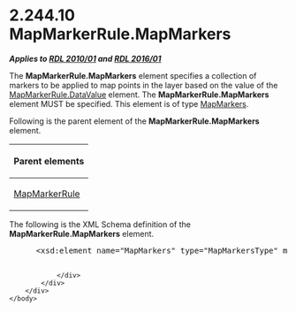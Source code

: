 <html dir="LTR" xmlns:mshelp="http://msdn.microsoft.com/mshelp" xmlns:ddue="http://ddue.schemas.microsoft.com/authoring/2003/5" xmlns:xlink="http://www.w3.org/1999/xlink" xmlns:tool="http://www.microsoft.com/tooltip">
    <head>
        <meta http-equiv="Content-Type" content="text/html; CHARSET=utf-8"></meta>
        <meta name="save" content="history"></meta>
        <title>2.244.10 MapMarkerRule.MapMarkers</title>
        <xml>
            <mshelp:toctitle title="2.244.10 MapMarkerRule.MapMarkers"></mshelp:toctitle>
            <mshelp:rltitle title="[MS-RDL]: MapMarkerRule.MapMarkers"></mshelp:rltitle>
            <mshelp:keyword index="A" term="71c09173-aa7f-485d-8783-995450321dad"></mshelp:keyword>
            <mshelp:attr name="DCSext.ContentType" value="open specification"></mshelp:attr>
            <mshelp:attr name="AssetID" value="71c09173-aa7f-485d-8783-995450321dad"></mshelp:attr>
            <mshelp:attr name="TopicType" value="kbRef"></mshelp:attr>
            <mshelp:attr name="DCSext.Title" value="[MS-RDL]: MapMarkerRule.MapMarkers" />
        </xml>
    </head>
    <body>
        <div id="header">
            <h1 class="heading">2.244.10 MapMarkerRule.MapMarkers</h1>
        </div>
        <div id="mainSection">
            <div id="mainBody">
                <div id="allHistory" class="saveHistory"></div>
                <div id="sectionSection0" class="section" name="collapseableSection">
                    

<p><b><i>Applies to </i></b><a href="3428e690-a348-4ec7-8a6a-8efb42d2cdee.htm"><b><i>RDL 2010/01</i></b></a><b><i>
and </i></b><a href="52ce3983-2bfc-4e72-9359-42aaf5fe4509.htm"><b><i>RDL 2016/01</i></b></a></p>

<p>The <b>MapMarkerRule.MapMarkers</b> element specifies a
collection of markers to be applied to map points in the layer based on the
value of the <a href="032181c1-561d-45e1-a933-772b6f3174bc.htm">MapMarkerRule.DataValue</a>
element. The <b>MapMarkerRule.MapMarkers</b> element MUST be specified. This
element is of type <a href="533d64cc-c1e9-4854-a468-a9df33e432ab.htm">MapMarkers</a>.</p>

<p>Following is the parent element of the <b>MapMarkerRule.MapMarkers</b>
element.</p>

<table>
 <thead>
  <tr>
   <th>
   <p>Parent elements</p>
   </th>
  </tr>
 </thead>
 <tr>
  <td>
  <p><a href="b7f81f81-be65-4bc2-8571-213ed55f2a92.htm">MapMarkerRule</a></p>
  </td>
 </tr>
</table>

<p>The following is the XML Schema definition of the <b>MapMarkerRule.MapMarkers</b>
element.</p>

<dl>
<dd>
<div><pre> &lt;xsd:element name=&quot;MapMarkers&quot; type=&quot;MapMarkersType&quot; minOccurs=&quot;1&quot; /&gt;
  
</pre></div>
</dd></dl>


                </div>
            </div>
        </div>
    </body>
</html>